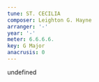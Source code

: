 ```yaml
---
tune: ST. CECILIA
composer: Leighton G. Hayne
arranger: '-'
year: '-'
meter: 6.6.6.6.
key: G Major
anacrusis: 0
---
```

undefined